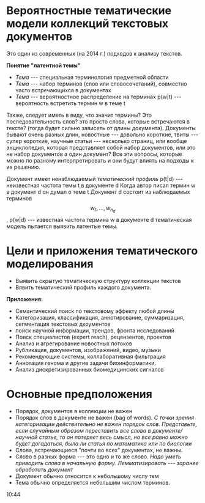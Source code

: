 # Вероятностные тематические модели коллекций текстовых документов

 Это один из современных (на 2014 г.) подходов к анализу текстов. 
 
 **Понятие "латентной темы"**
 * *Тема* --- специальная терминология предметной области
 * *Тема* --- набор терминов (слов или словосочетаний), совместно часто встречающихся в документах
 * *Тема* --- вероятностное распределение на терминах p(w|t) --- вероятность встретить термин w в теме t
 
Также, следует иметь в виду, что значит термины? Это последовательность слов? это просто слова, которые встречаются в тексте? (тогда будет сильно зависеть от длины документа). Документы бывают очень разных длин, новостные --- довольно короткие, твиты --- супер короткие, научные статьи --- несколько страниц, или вообще энциклопедия, которая представляет собой набор документов, или это не набор документов а один документ? Все эти вопросы, которые можно по разному интерпретировать и они будут влиять на подходы к их решению.

 Документ имеет ненаблюдаемый *тематический профиль* p(t|d) --- неизвестная частота темы t в документе d
Когда автор писал термин w в документ d он думал о теме t
Документ d состоит из наблюдаемых терминов $$w_1,...,w_{n_d}$$, p(w|d) --- известная частота термина w в документе d
тематическая модель пытается выявить латентые темы. 

# Цели и приложения тематического моделирования

* Выявить скрытую тематическую структуру коллекции текстов
* Вявить тематический профиль каждого документа.
 
**Приложения:**
* Семантический поиск по текстовому эффекту любой длины
* Категоризация, классификация, аннотирование, суммаризация, сегментация текстовых дкоументов
* поиск научной информации, трендов, фронта исследований
* Поиск специалистов (expert reach), рецензентов, проектов
* Анализ и агрегирование новостных потоков
* Рубликация, документов, изображений, видео, музыки
* Рекомендующие системы, коллаборативная фильтрация
* Аннотация генома и другие задачи биоинформатики.
* Анализ дискретизированных биомедицинских сигналов

# Основные предположения

* Порядок, документов в коллекции не важен
* Порядок слов в документе не важен (bag of words). *С точки зрения категоризации действительно не важен порядок слов. Представьте, если случайным образом переставить все слова в документе/научной статье, то он потеряет весь смысл, но все равно можно будет догадаться, была ли статья по математика или по биологии*
* Слова, встречающиеся "почти во всех" документах, не важны. 
* Слово в разных форма --- это одно и то же слово. *Надо уметь приводить слова в начальную форму. Лемматизировать --- заранее обработать документ*
* Документ обычно относится к небольшому числу тем
* Тема обычно определяется небольшим числом терминов.

10:44













